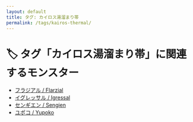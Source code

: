 ```yaml
---
layout: default
title: タグ: カイロス湯溜まり帯
permalink: /tags/kairos-thermal/
---
```

# 🏷️ タグ「カイロス湯溜まり帯」に関連するモンスター

- [フラジアル / Flarzial](/monsterdex/monster/Flarzial.html)
- [イグレッサル / Igressal](/monsterdex/monster/Igressal.html)
- [センギエン / Sengien](/monsterdex/monster/Sengien.html)
- [ユポコ / Yupoko](/monsterdex/monster/Yupoko.html)